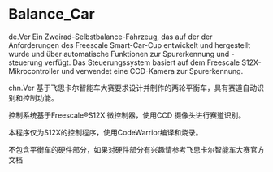 # Balance_Car

de.Ver
Ein Zweirad-Selbstbalance-Fahrzeug, das auf der der Anforderungen des Freescale Smart-Car-Cup entwickelt und hergestellt wurde und über automatische Funktionen zur Spurerkennung und -steuerung verfügt. Das Steuerungssystem basiert auf dem Freescale S12X-Mikrocontroller und verwendet eine CCD-Kamera zur Spurerkennung.

chn.Ver
基于⻜思卡尔智能⻋大赛要求设计并制作的两轮平衡⻋，具有赛道自动识别和控制功能。

控制系统基于Freescale®S12X 微控制器，使用CCD 摄像头进行赛道识别。

本程序仅为S12X的控制程序，使用CodeWarrior编译和烧录。

不包含平衡车的硬件部分，如果对硬件部分有兴趣请参考⻜思卡尔智能⻋大赛官方文档
